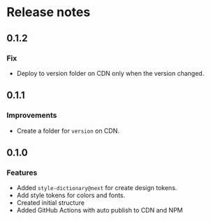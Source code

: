 # Release notes

## 0.1.2

### Fix

- Deploy to version folder on CDN only when the version changed.
  
## 0.1.1

### Improvements

- Create a folder for `version` on CDN.

## 0.1.0

### Features

- Added `style-dictionary@next` for create design tokens.
- Add style tokens for colors and fonts.
- Created initial structure
- Added GitHub Actions with auto publish to CDN and NPM